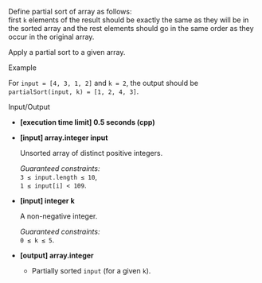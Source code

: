 
Define partial sort of array as follows:  
first  `k`  elements of the result should be exactly the same as they will be in the sorted array and the rest elements should go in the same order as they occur in the original array.

Apply a partial sort to a given array.

Example

For  `input = [4, 3, 1, 2]`  and  `k = 2`, the output should be  
`partialSort(input, k) = [1, 2, 4, 3]`.

Input/Output

-   **[execution time limit] 0.5 seconds (cpp)**
    
-   **[input] array.integer input**
    
    Unsorted array of distinct positive integers.
    
    _Guaranteed constraints:_  
    `3 ≤ input.length ≤ 10`,  
    `1 ≤ input[i] < 109`.
    
-   **[input] integer k**
    
    A non-negative integer.
    
    _Guaranteed constraints:_  
    `0 ≤ k ≤ 5`.
    
-   **[output] array.integer**
    
    -   Partially sorted  `input`  (for a given  `k`).